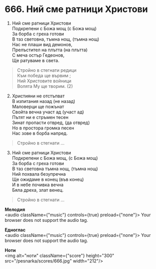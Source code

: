 # 666. Ний сме ратници Христови

1. Ний сме ратници Христови  
Подкрепени с Божа мощ (с Божа мощ)  
За борба с греха готови  
В таз световна, тъмна нощ, (тъмна нощ)  
Нас не плаши вид демонов,  
Прелъстител на плътта (на плътта)  
С меча остър Гедеонов,  
Ще ратуваме в света.  

> Стройно в стегнати редици  
> Към победа ще вървим ;  
> Ний Христовите войници  
> Волята Му ще творим. (2)

2. Християни не отстъпват  
В изпитания назад (не назад)  
Маловерци ще пожънат  
Свойта вечна участ ад (участ ад)  
Пътят ни е стръмен тесен  
Зинат пропасти отвред, (да отвред)  
Но в простора громка песен  
Нас зове в борба напред.  

> Стройно в стегнати ...  

3. Ний сме ратници Христови  
Подкрепени с Божа мощ, (с Божа мощ)  
За борба с греха готови  
В таз световна тъмна нощ, (тъмна нощ)  
Ний похвала безупречна  
Ще ожидаме в конец (във конец)  
И в небе почивка вечна  
Бяла дреха, злат венец.  

> Стройно в стегнати ...

**Мелодия**  
<audio className={"music"} controls={true} preload={"none"}>
    <source src="/pesnarka/mp3/666.mp3" type="audio/mpeg"/>
    Your browser does not support the audio tag.
</audio>

**Едноглас**  
<audio className={"music"} controls={true} preload={"none"}>
    <source src="/pesnarka/transp/666.mp3" type="audio/mpeg"/>
    Your browser does not support the audio tag.
</audio>

**Ноти**  
<img alt="ноти" className={"score"} height="300" src="/pesnarka/scores/666.jpg" width="212"/>
